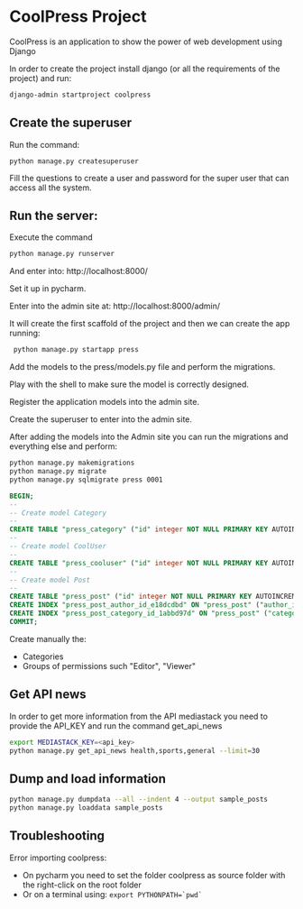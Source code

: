 # CoolPress Project

CoolPress is an application to show the power of web development using Django

In order to create the project install django (or all the requirements of the project) and run:

```bash
django-admin startproject coolpress
```

## Create the superuser

Run the command:
```
python manage.py createsuperuser
```

Fill the questions to create a user and password for the super user that can access all the system.


## Run the server:

Execute the command
````bash
python manage.py runserver
````
And enter into: http://localhost:8000/

Set it up in pycharm.

Enter into the admin site at:
http://localhost:8000/admin/

It will create the first scaffold of the project and then we can create the app running:
```bash
 python manage.py startapp press
```

Add the models to the press/models.py file and perform the migrations.

Play with the shell to make sure the model is correctly designed.

Register the application models into the admin site.

Create the superuser to enter into the admin site.

After adding the models into the Admin site you can run the migrations and everything else and perform:
```bash
python manage.py makemigrations
python manage.py migrate
python manage.py sqlmigrate press 0001
```



```SQL
BEGIN;
--
-- Create model Category
--
CREATE TABLE "press_category" ("id" integer NOT NULL PRIMARY KEY AUTOINCREMENT, "label" varchar(200) NOT NULL);
--
-- Create model CoolUser
--
CREATE TABLE "press_cooluser" ("id" integer NOT NULL PRIMARY KEY AUTOINCREMENT, "github_profile" varchar(150) NULL, "gh_stars" integer NULL, "gh_repositories" integer NULL, "gravatar_link" varchar(400) NULL, "user_id" integer NOT NULL UNIQUE REFERENCES "auth_user" ("id") DEFERRABLE INITIALLY DEFERRED);
--
-- Create model Post
--
CREATE TABLE "press_post" ("id" integer NOT NULL PRIMARY KEY AUTOINCREMENT, "title" varchar(400) NOT NULL, "body" text NOT NULL, "image_link" varchar(400) NULL, "chart_link" varchar(400) NULL, "word_cloud_link" varchar(400) NULL, "source_link" varchar(400) NULL, "source_label" varchar(400) NULL, "status" varchar(32) NOT NULL, "creation_date" datetime NOT NULL, "last_update" datetime NOT NULL, "author_id" bigint NOT NULL REFERENCES "press_cooluser" ("id") DEFERRABLE INITIALLY DEFERRED, "category_id" bigint NOT NULL REFERENCES "press_category" ("id") DEFERRABLE INITIALLY DEFERRED);
CREATE INDEX "press_post_author_id_e18dcdbd" ON "press_post" ("author_id");
CREATE INDEX "press_post_category_id_1abbd97d" ON "press_post" ("category_id");
COMMIT;
```

Create manually the:
 * Categories
 * Groups of permissions such "Editor", "Viewer"


## Get API news

In order to get more information from the API mediastack you need to provide the API_KEY and run the command get_api_news
 
```bash
export MEDIASTACK_KEY=<api_key>
python manage.py get_api_news health,sports,general --limit=30
```

## Dump and load information

```bash
python manage.py dumpdata --all --indent 4 --output sample_posts
python manage.py loaddata sample_posts
```

## Troubleshooting

Error importing coolpress:
* On pycharm you need to set the folder coolpress as source folder with the right-click on the root folder
* Or on a terminal using: ```export PYTHONPATH=`pwd` ```